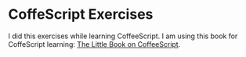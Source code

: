 CoffeScript Exercises
=================
I did this exercises while learning CoffeeScript. I am using this book for CoffeScript learning: [The Little Book on CoffeeScript](https://www.goodreads.com/book/show/13506289-the-little-book-on-coffeescript).